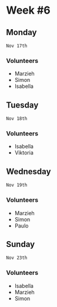 # Week #6

## Monday
````Nov 17th````
### Volunteers
* Marzieh
* Simon
* Isabella

## Tuesday
````Nov 18th````
### Volunteers
* Isabella
* Viktoria

## Wednesday
````Nov 19th````
### Volunteers
* Marzieh
* Simon
* Paulo

## Sunday
````Nov 23th````
### Volunteers
* Isabella
* Marzieh
* Simon
